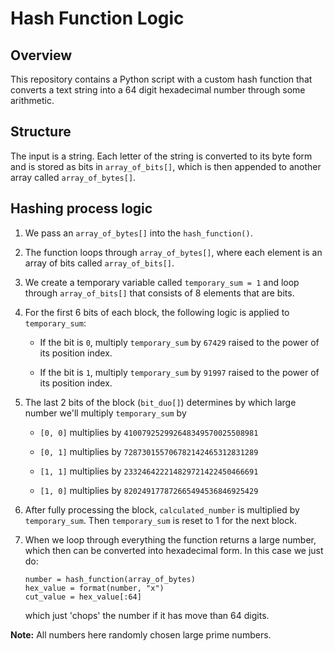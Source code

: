 
# Hash Function Logic

## Overview
This repository contains a Python script with a custom hash function that converts a text string into a 64 digit hexadecimal number through some arithmetic.

## Structure
The input is a string. Each letter of the string is converted to its byte form and is stored as bits in `array_of_bits[]`, which is then appended to another array called `array_of_bytes[]`.

## Hashing process logic 
1.  We pass an `array_of_bytes[]` into the `hash_function()`.
    
2.  The function loops through `array_of_bytes[]`, where each element is an array of bits called `array_of_bits[]`.

3. We create a temporary variable called `temporary_sum = 1` and loop through `array_of_bits[]` that consists of 8 elements that are bits.

4.  For the first 6 bits of each block, the following logic is applied to `temporary_sum`:
    
    -   If the bit is `0`, multiply `temporary_sum` by `67429` raised to the power of its position index.
        
    -   If the bit is `1`, multiply `temporary_sum` by `91997` raised to the power of its position index.
        
5. The last 2 bits of the block (`bit_duo[]`) determines by which large number we'll multiply `temporary_sum` by
    
    -   `[0, 0]` multiplies by `410079252992648349570025508981`
        
    -   `[0, 1]` multiplies by `728730155706782142465312831289`
        
    -   `[1, 1]` multiplies by `233246422214829721422450466691`
        
    -   `[1, 0]` multiplies by `820249177872665494536846925429`
        
6.  After fully processing the block, `calculated_number` is multiplied by `temporary_sum`. Then `temporary_sum` is reset to 1 for the next block.

7. When we loop through everything the function returns a large number, which then can be converted into hexadecimal form. In this case we just do:
   ```
   number = hash_function(array_of_bytes)
   hex_value = format(number, "x")
   cut_value = hex_value[:64]
   ```
   which just 'chops' the number if it has move than 64 digits.
    

**Note:** All numbers here randomly chosen large prime numbers.
 
